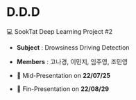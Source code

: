 # D.D.D
💻 SookTat Deep Learning Project #2

* **Subject** : Drowsiness Driving Detection
* **Members** : 고나경, 이민지, 임주영, 조민영

* 📌 Mid-Presentation on **22/07/25**
* 📌 Fin-Presentation on **22/08/29**
